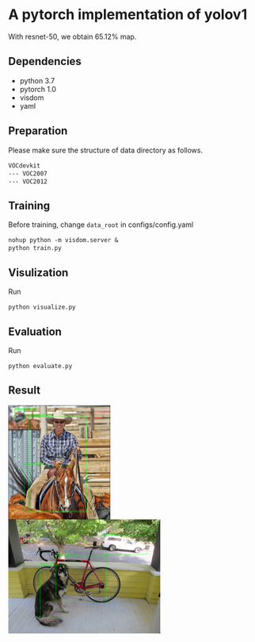 # A pytorch implementation of yolov1

With resnet-50, we obtain 65.12% map.

## Dependencies

- python 3.7
- pytorch 1.0
- visdom
- yaml

## Preparation

Please make sure the structure of data directory as follows.

~~~
VOCdevkit
--- VOC2007
--- VOC2012
~~~

## Training

Before training, change `data_root` in configs/config.yaml

~~~
nohup python -m visdom.server &
python train.py
~~~

## Visulization

Run

~~~
python visualize.py
~~~

## Evaluation

Run

~~~
python evaluate.py
~~~

## Result

<p align="center"> <img src='demo/det1.png' align="left" height="230px"> <img src='demo/det2.png' align="left" height="230px"> </p>
